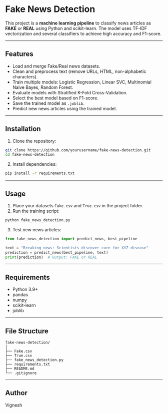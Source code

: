# Fake News Detection

This project is a **machine learning pipeline** to classify news articles as **FAKE** or **REAL** using Python and scikit-learn. The model uses TF-IDF vectorization and several classifiers to achieve high accuracy and F1-score.

---

## Features

- Load and merge Fake/Real news datasets.
- Clean and preprocess text (remove URLs, HTML, non-alphabetic characters).
- Train multiple models: Logistic Regression, Linear SVC, Multinomial Naive Bayes, Random Forest.
- Evaluate models with Stratified K-Fold Cross-Validation.
- Select the best model based on F1-score.
- Save the trained model as `.joblib`.
- Predict new news articles using the trained model.

---

## Installation

1. Clone the repository:
```bash
git clone https://github.com/yourusername/fake-news-detection.git
cd fake-news-detection
```

2. Install dependencies:
```bash
pip install -r requirements.txt
```

---

## Usage

1. Place your datasets `Fake.csv` and `True.csv` in the project folder.
2. Run the training script:
```bash
python fake_news_detection.py
```
3. Test new news articles:
```python
from fake_news_detection import predict_news, best_pipeline

text = "Breaking news: Scientists discover cure for XYZ disease"
prediction = predict_news(best_pipeline, text)
print(prediction)  # Output: FAKE or REAL
```

---

## Requirements

- Python 3.9+
- pandas
- numpy
- scikit-learn
- joblib

---

## File Structure

```
fake-news-detection/
│
├── Fake.csv
├── True.csv
├── fake_news_detection.py
├── requirements.txt
├── README.md
└── .gitignore
```

---

## Author

Vignesh
